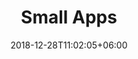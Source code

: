 ---
title: "Small Apps"
date: 2018-12-28T11:02:05+06:00 
# type don't remove or customize
type : "docs"
---